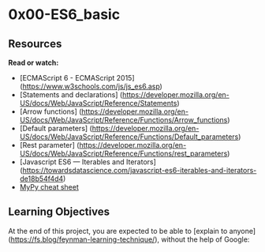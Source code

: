 # 0x00-ES6_basic

## Resources

**Read or watch:**

- [ECMAScript 6 - ECMAScript 2015] (https://www.w3schools.com/js/js_es6.asp)
- [Statements and declarations] (https://developer.mozilla.org/en-US/docs/Web/JavaScript/Reference/Statements)
- [Arrow functions] (https://developer.mozilla.org/en-US/docs/Web/JavaScript/Reference/Functions/Arrow_functions)
- [Default parameters] (https://developer.mozilla.org/en-US/docs/Web/JavaScript/Reference/Functions/Default_parameters)
- [Rest parameter] (https://developer.mozilla.org/en-US/docs/Web/JavaScript/Reference/Functions/rest_parameters)
- [Javascript ES6 — Iterables and Iterators] (https://towardsdatascience.com/javascript-es6-iterables-and-iterators-de18b54f4d4)
- [MyPy cheat sheet](https://mypy.readthedocs.io/en/latest/cheat_sheet_py3.html)

## Learning Objectives

At the end of this project, you are expected to be able to [explain to anyone] (https://fs.blog/feynman-learning-technique/), without the help of Google:
